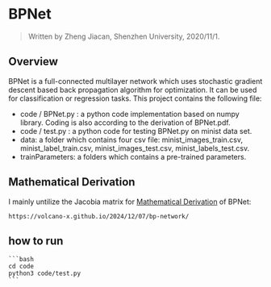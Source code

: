 # BPNet

>  Written by Zheng Jiacan, Shenzhen University, 2020/11/1.

## Overview

BPNet is a full-connected multilayer network which uses stochastic gradient descent based back propagation algorithm for optimization. It can be used for classification or regression tasks. This project contains the following file:

+ code / BPNet.py :  a python code implementation based on numpy library. Coding is also according to the derivation of BPNet.pdf.
+ code / test.py :  a python code for testing BPNet.py on minist data set.
+ data: a folder which contains four csv file: minist_images_train.csv, minist_label_train.csv, minist_images_test.csv, minist_labels_test.csv.
+ trainParameters:  a folders which contains a pre-trained parameters.

## Mathematical Derivation

I mainly untilize the Jacobia matrix for [Mathematical Derivation](https://volcano-x.github.io/2024/12/07/bp-network/) of BPNet:

    https://volcano-x.github.io/2024/12/07/bp-network/

## how to run

    ```bash
    cd code
    python3 code/test.py
    ```
